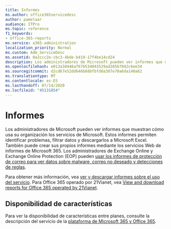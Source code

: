 ```yaml
---
title: Informes
ms.author: office365servicedesc
author: pamelaar
audience: ITPro
ms.topic: reference
f1_keywords:
- office-365-reports
ms.service: o365-administration
localization_priority: Normal
ms.custom: Adm_ServiceDesc
ms.assetid: 0a2ccc2e-cbc3-4bde-b419-17f4be14cd24
description: Los administradores de Microsoft pueden ver informes que muestran cómo usa su organización los servicios de Microsoft. Estos informes permiten identificar problemas, filtrar datos y descargarlos a Microsoft Excel. También puede crear sus propios informes mediante los servicios Web de informes de Microsoft 365. Los administradores de Exchange Online y Exchange Online Protection (EOP) pueden usar los informes de protección de correo para ver datos sobre malware, correo no deseado y detecciones de reglas.
ms.openlocfilehash: e013a38446af676534043529ad285b7042c6ee34
ms.sourcegitcommit: d2cd67e52dd646b68bfbfd8a387e70a6da140a62
ms.translationtype: MT
ms.contentlocale: es-ES
ms.lasthandoff: 07/14/2020
ms.locfileid: "45131854"
---
```

# <a name="reports"></a>Informes

Los administradores de Microsoft pueden ver informes que muestran cómo usa su organización los servicios de Microsoft. Estos informes permiten identificar problemas, filtrar datos y descargarlos a Microsoft Excel. También puede crear sus propios informes mediante los servicios Web de informes de Microsoft 365. Los administradores de Exchange Online y Exchange Online Protection (EOP) pueden [usar los informes de protección de correo para ver datos sobre malware, correo no deseado y detecciones de reglas](https://go.microsoft.com/fwlink/p/?LinkId=401102).
  
Para obtener más información, vea [ver y descargar informes sobre el uso del servicio](https://go.microsoft.com/fwlink/p/?LinkID=270182). Para Office 365 operado por 21Vianet, vea [View and download reports for Office 365 operated by 21Vianet](https://go.microsoft.com/fwlink/?LinkID=733348&amp;clcid=0x409).
  
## <a name="feature-availability"></a>Disponibilidad de características

Para ver la disponibilidad de características entre planes, consulte la descripción del servicio de la [plataforma de Microsoft 365 y Office 365](office-365-platform-service-description.md).
  

